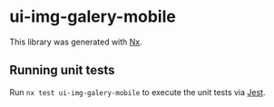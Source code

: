 # ui-img-galery-mobile

This library was generated with [Nx](https://nx.dev).

## Running unit tests

Run `nx test ui-img-galery-mobile` to execute the unit tests via [Jest](https://jestjs.io).
